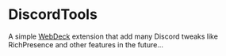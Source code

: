 # DiscordTools
A simple [WebDeck](https://github.com/Lenochxd/WebDeck) extension that add many Discord tweaks like RichPresence and other features in the future...
